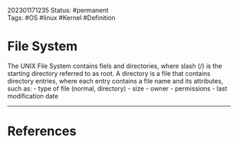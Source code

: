 202301171235
Status: #permanent  
Tags: #OS #linux #Kernel #Definition 

# File System
The UNIX File System contains fiels and directories, where slash (/) is the starting directory referred to as root. A directory is a file that contains directory entries, where each entry contains a file name and its attributes, such as:
    - type of file (normal, directory)
    - size
    - owner
    - permissions
    - last modification date




---
# References